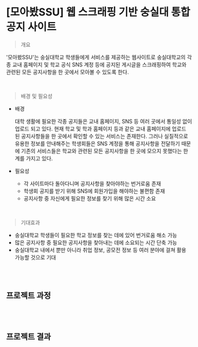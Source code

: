 # [모아봤SSU] 웹 스크래핑 기반 숭실대 통합 공지 사이트

> 개요

'모아봤SSU'는 숭실대학교 학생들에게 서비스를 제공하는 웹사이트로 숭실대학교의 각종 교내 홈페이지 및 학교 공식 SNS 계정 등에 공지된 게시글을 스크래핑하여 학교와 관련된 모든 공지사항을 한 곳에서 모아볼 수 있도록 한다.

<br>

> 배경 및 필요성

- 배경

    대학 생활에 필요한 각종 공지들은 교내 홈페이지, SNS 등 여러 곳에서 통일성 없이 업로드 되고 있다. 현재 학교 및 학과 홈페이지 등과 같은 교내 홈페이지에 업로드 된 공지사항들을 한 곳에서 확인할 수 있는 서비스는 존재한다. 그러나 실질적으로 유용한 정보를 안내해주는 학생회들은 SNS 계정을 통해 공지사항을 전달하기 때문에 기존의 서비스들은 학교와 관련된 모든 공지사항을 한 곳에 모으지 못했다는 한계를 가지고 있다.

- 필요성
    - 각 사이트마다 돌아다니며 공지사항을 찾아야하는 번거로움 존재
    - 학생회 공지를 받기 위해 SNS에 회원가입을 해야하는 불편함 존재
    - 공지사항 중 자신에게 필요한 정보를 찾기 위해 많은 시간 소요

<br>

> 기대효과

- 숭실대학교 학생들이 필요한 학교 정보를 찾는 데에 있어 번거로움 해소 가능
- 많은 공지사항 중 필요한 공지사항을 찾아내는 데에 소요되는 시간 단축 가능
- 숭실대학교 내에서 뿐만 아니라 취업 정보, 공모전 정보 등 여러 분야에 걸쳐 활용 가능할 것으로 기대

<br>
<br>

## 프로젝트 과정

<br>
<br>

## 프로젝트 결과
